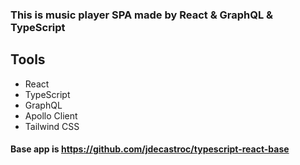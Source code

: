 ### This is music player SPA made by React & GraphQL & TypeScript
## Tools
- React
- TypeScript
- GraphQL
- Apollo Client
- Tailwind CSS

#### Base app is https://github.com/jdecastroc/typescript-react-base
